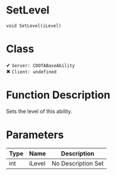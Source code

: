 # SetLevel
```
void SetLevel(iLevel)
```
# Class
✔ `Server: CDOTABaseAbility`  
✖ `Client: undefined`  

# Function Description
Sets the level of this ability.
# Parameters
Type|Name|Description
--|--|--
int|iLevel|No Description Set
